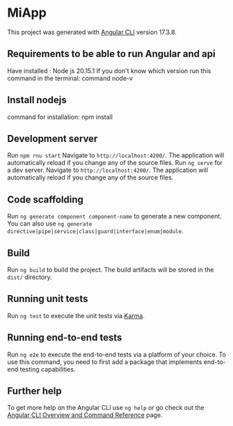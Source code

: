 # MiApp

This project was generated with [Angular CLI](https://github.com/angular/angular-cli) version 17.3.8.


## Requirements to be able to run Angular and api
Have installed : Node js 20.15.1 If you don't know which version run this command in the terminal: command node-v

## Install nodejs
command for installation: npm install


## Development server
Run `npm rnu start`  Navigate to `http://localhost:4200/`. The application will automatically reload if you change any of the source files.
Run `ng serve` for a dev server. Navigate to `http://localhost:4200/`. The application will automatically reload if you change any of the source files.

## Code scaffolding

Run `ng generate component component-name` to generate a new component. You can also use `ng generate directive|pipe|service|class|guard|interface|enum|module`.

## Build

Run `ng build` to build the project. The build artifacts will be stored in the `dist/` directory.

## Running unit tests

Run `ng test` to execute the unit tests via [Karma](https://karma-runner.github.io).

## Running end-to-end tests

Run `ng e2e` to execute the end-to-end tests via a platform of your choice. To use this command, you need to first add a package that implements end-to-end testing capabilities.

## Further help

To get more help on the Angular CLI use `ng help` or go check out the [Angular CLI Overview and Command Reference](https://angular.io/cli) page.

